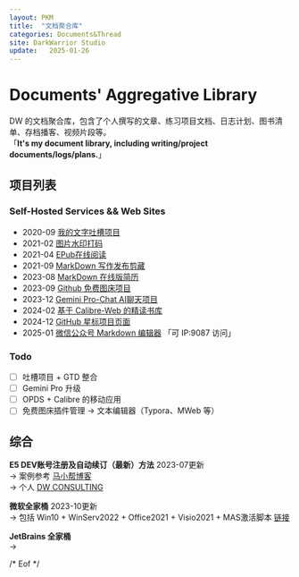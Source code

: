 ```yaml
---
layout: PKM
title:  "文档聚合库"
categories: Documents&Thread
site: DarkWarrior Studio
update:   2025-01-26
---
```


# Documents' Aggregative Library

DW 的文档聚合库，包含了个人撰写的文章、练习项目文档、日志计划、图书清单、存档播客、视频片段等。           
「__It's my document library, including writing/project documents/logs/plans.__」   

## 项目列表

### Self-Hosted Services && Web Sites  
 *  2020-09  [我的文字吐槽项目](https://darkwarrior2025.xyz/wodebibi)    
 *  2021-02  [图片水印打码](https://darkwarrior2025.xyz/picwatermark)    
 *  2021-04  [EPub在线阅读](https://darkwarrior2025.xyz/epubreader)    
 *  2021-09  [MarkDown 写作发布剪藏](https://5icruise.gitlab.io/i-cruise-news)
 *  2023-08  [MarkDown 在线版简历](https://cv-md-snowy.vercel.app/)
 *  2023-09  [Github 免费图床项目](https://picx.darkwarrior2025.xyz/)    
 *  2023-12  [Gemini Pro-Chat AI聊天项目](https://chat.darkwarrior2025.xyz/)    
 *  2024-02  [基于 Calibre-Web 的精读书库](http://服务器IP:8083 "自费云主机搭建")    
 *  2024-12  [GitHub 星标项目页面](https://mygstar.darkwarrior2025.xyz/)
 *  2025-01  [微信公众号 Markdown 编辑器](https://mdeditor.darkwarrior2025.xyz/) 「可 IP:9087 访问」

### Todo

 - [ ] 吐槽项目 + GTD 整合
 - [ ] Gemini Pro 升级  
 - [ ] OPDS + Calibre 的移动应用
 - [ ] 免费图床插件管理 → 文本编辑器（Typora、MWeb 等）

## 综合

**E5 DEV账号注册及自动续订（最新）方法**   2023-07更新    
  →  案例参考 [马小帮博客](https://www.maxiaobang.com/9794.html)    
  →  个人 [DW CONSULTING](https://icruiseinfo.onmicrosoft.com)

**微软全家桶**    2023-10更新     
  →  包括 Win10 + WinServ2022 + Office2021 + Visio2021 + MAS激活脚本 [链接](https://pan.baidu.com/s/1Efb59sc94Rat78TZRZMgww?pwd=2233)    

**JetBrains 全家桶**    
  →  
  

/* Eof */

